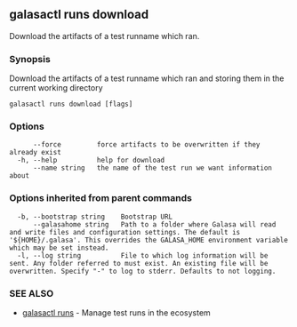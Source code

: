 ## galasactl runs download

Download the artifacts of a test runname which ran.

### Synopsis

Download the artifacts of a test runname which ran and storing them in the current working directory

```
galasactl runs download [flags]
```

### Options

```
      --force         force artifacts to be overwritten if they already exist
  -h, --help          help for download
      --name string   the name of the test run we want information about
```

### Options inherited from parent commands

```
  -b, --bootstrap string    Bootstrap URL
      --galasahome string   Path to a folder where Galasa will read and write files and configuration settings. The default is '${HOME}/.galasa'. This overrides the GALASA_HOME environment variable which may be set instead.
  -l, --log string          File to which log information will be sent. Any folder referred to must exist. An existing file will be overwritten. Specify "-" to log to stderr. Defaults to not logging.
```

### SEE ALSO

* [galasactl runs](galasactl_runs.md)	 - Manage test runs in the ecosystem

